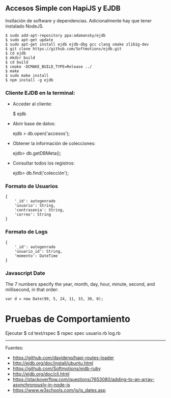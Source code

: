 ## Accesos Simple con HapiJS y EJDB

Instlación de software y dependencias. Adicionalmente hay que tener instalado NodeJS.

    $ sudo add-apt-repository ppa:adamansky/ejdb
    $ sudo apt-get update
    $ sudo apt-get install ejdb ejdb-dbg gcc clang cmake zlib1g-dev 
    $ git clone https://github.com/Softmotions/ejdb.git
    $ cd ejdb
    $ mkdir build
    $ cd build
    $ cmake -DCMAKE_BUILD_TYPE=Release ../
    $ make 
    $ sudo make install
    $ npm install -g ejdb

### Cliente EJDB en la terminal:

+ Acceder al cliente:

    $ ejdb

+ Abrir base de datos:

    ejdb > db.open('accesos');

+ Obtener la información de colecciones:

    ejdb> db.getDBMeta();

+ Consultar todos los registros:

    ejdb> db.find('colección');

### Formato de Usuarios

    {
        '_id': autogenrado
        'usuario': String,
        'contrasenia': String,
        'correo': String
    }

### Formato de Logs

    {
        '_id': autogenrado
        'usuario_id': String,
        'momento': DateTime
    }

### Javascript Date

The 7 numbers specify the year, month, day, hour, minute, second, and millisecond, in that order:

    var d = new Date(99, 5, 24, 11, 33, 30, 0);

# Pruebas de Comportamiento

Ejecutar
  $ cd test/rspec
  $ rspec spec usuario.rb log.rb

---

Fuentes:

+ https://github.com/davidenq/hapi-routes-loader
+ http://ejdb.org/doc/install/ubuntu.html
+ https://github.com/Softmotions/ejdb-ruby
+ http://ejdb.org/doc/cli.html
+ https://stackoverflow.com/questions/7653080/adding-to-an-array-asynchronously-in-node-js
+ https://www.w3schools.com/js/js_dates.asp